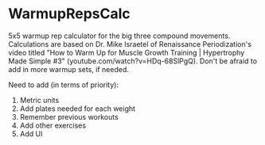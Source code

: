 # WarmupRepsCalc

5x5 warmup rep calculator for the big three compound movements.
Calculations are based on Dr. Mike Israetel of Renaissance Periodization's video titled "How to Warm Up for Muscle Growth Training | Hypertrophy Made Simple #3" (youtube.com/watch?v=HDq-68SlPgQ).
Don't be afraid to add in more warmup sets, if needed.

Need to add (in terms of priority):
1. Metric units
2. Add plates needed for each weight
3. Remember previous workouts
4. Add other exercises
5. Add UI
